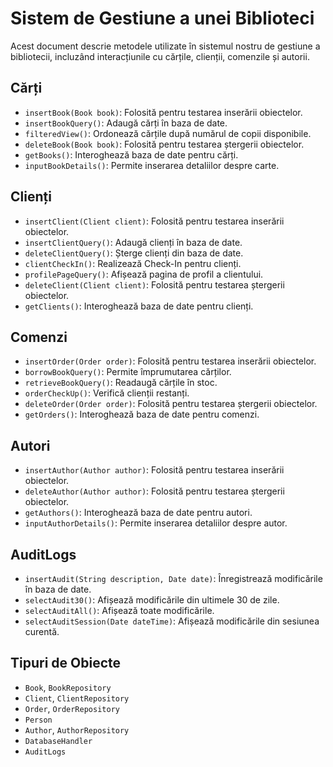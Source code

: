 # Sistem de Gestiune a unei Biblioteci

Acest document descrie metodele utilizate în sistemul nostru de gestiune a bibliotecii, incluzând interacțiunile cu cărțile, clienții, comenzile și autorii.

## Cărți

- `insertBook(Book book)`: Folosită pentru testarea inserării obiectelor.
- `insertBookQuery()`: Adaugă cărți în baza de date.
- `filteredView()`: Ordonează cărțile după numărul de copii disponibile.
- `deleteBook(Book book)`: Folosită pentru testarea ștergerii obiectelor.
- `getBooks()`: Interoghează baza de date pentru cărți.
- `inputBookDetails()`: Permite inserarea detaliilor despre carte.

## Clienți

- `insertClient(Client client)`: Folosită pentru testarea inserării obiectelor.
- `insertClientQuery()`: Adaugă clienți în baza de date.
- `deleteClientQuery()`: Șterge clienți din baza de date.
- `clientCheckIn()`: Realizează Check-In pentru clienți.
- `profilePageQuery()`: Afișează pagina de profil a clientului.
- `deleteClient(Client client)`: Folosită pentru testarea ștergerii obiectelor.
- `getClients()`: Interoghează baza de date pentru clienți.

## Comenzi

- `insertOrder(Order order)`: Folosită pentru testarea inserării obiectelor.
- `borrowBookQuery()`: Permite împrumutarea cărților.
- `retrieveBookQuery()`: Readaugă cărțile în stoc.
- `orderCheckUp()`: Verifică clienții restanți.
- `deleteOrder(Order order)`: Folosită pentru testarea ștergerii obiectelor.
- `getOrders()`: Interoghează baza de date pentru comenzi.

## Autori

- `insertAuthor(Author author)`: Folosită pentru testarea inserării obiectelor.
- `deleteAuthor(Author author)`: Folosită pentru testarea ștergerii obiectelor.
- `getAuthors()`: Interoghează baza de date pentru autori.
- `inputAuthorDetails()`: Permite inserarea detaliilor despre autor.

## AuditLogs

- `insertAudit(String description, Date date)`: Înregistrează modificările în baza de date.
- `selectAudit30()`: Afișează modificările din ultimele 30 de zile.
- `selectAuditAll()`: Afișează toate modificările.
- `selectAuditSession(Date dateTime)`: Afișează modificările din sesiunea curentă.

## Tipuri de Obiecte

- `Book`, `BookRepository`
- `Client`, `ClientRepository`
- `Order`, `OrderRepository`
- `Person`
- `Author`, `AuthorRepository`
- `DatabaseHandler`
- `AuditLogs`
